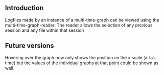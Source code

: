 ## Introduction
Logfiles made by an instance of a multi-time-graph can be viewed using the multi-time-graph-reader. The reader allows the selection of any previous session and any file within that session

## Future versions
Hovering over the graph now only shows the position on the x scale (a.k.a. time) but the values of the individual graphs at that point could be shown as well.
